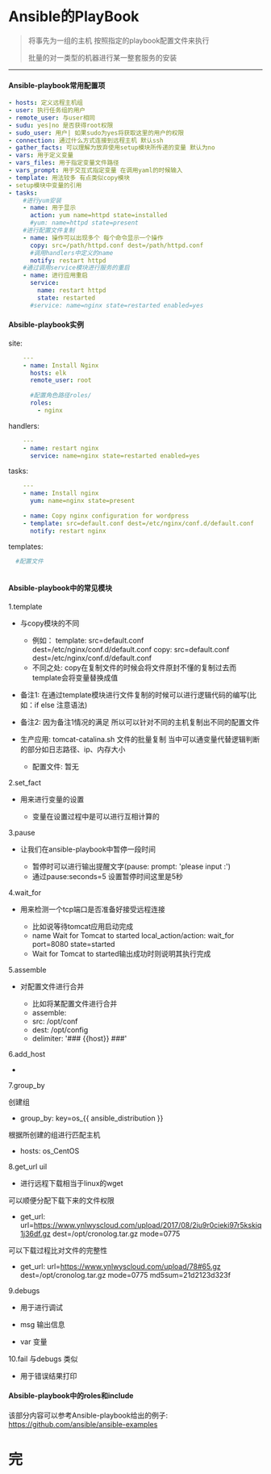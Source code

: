 Ansible的PlayBook
==============

> 将事先为一组的主机 按照指定的playbook配置文件来执行
>
> 批量的对一类型的机器进行某一整套服务的安装

---

#### Ansible-playbook常用配置项
```yaml
- hosts: 定义远程主机组
- user: 执行任务组的用户
- remote_user: 与user相同
- sudu: yes|no 是否获得root权限
- sudo_user: 用户| 如果sudo为yes将获取这里的用户的权限
- connection: 通过什么方式连接到远程主机 默认ssh
- gather_facts: 可以理解为放弃使用setup模块所传递的变量 默认为no
- vars: 用于定义变量 
- vars_files: 用于指定变量文件路径
- vars_prompt: 用于交互式指定变量 在调用yaml的时候输入
- template: 用法较多 有点类似copy模块
- setup模块中变量的引用
- tasks:
    #进行yum安装
    - name: 用于显示
      action: yum name=httpd state=installed
      #yum: name=httpd state=present   
    #进行配置文件复制
    - name: 操作可以出现多个 每个命令显示一个操作
      copy: src=/path/httpd.conf dest=/path/httpd.conf 
      #调用handlers中定义的name
      notify: restart httpd 
    #通过调用service模块进行服务的重启
    - name: 进行应用重启
      service:
        name: restart httpd
        state: restarted
      #service: name=nginx state=restarted enabled=yes
```

#### Absible-playbook实例
site:
```yaml
    ---
    - name: Install Nginx
      hosts: elk
      remote_user: root
    
      #配置角色路径roles/
      roles:
        - nginx
```

handlers: 
```yaml
    ---
    - name: restart nginx
      service: name=nginx state=restarted enabled=yes
```

tasks: 
```yaml
    ---
    - name: Install nginx
      yum: name=nginx state=present
    
    - name: Copy nginx configuration for wordpress
    - template: src=default.conf dest=/etc/nginx/conf.d/default.conf
      notify: restart nginx
```

templates: 
```yaml
  #配置文件
  
```

#### Absible-playbook中的常见模块

1.template

- 与copy模块的不同
    
    - 例如：
        template: src=default.conf dest=/etc/nginx/conf.d/default.conf
        copy: src=default.conf dest=/etc/nginx/conf.d/default.conf
    - 不同之处: copy在复制文件的时候会将文件原封不懂的复制过去而template会将变量替换成值
    
- 备注1: 在通过template模块进行文件复制的时候可以进行逻辑代码的编写(比如：if else 注意语法)
- 备注2: 因为备注1情况的满足 所以可以针对不同的主机复制出不同的配置文件

- 生产应用: tomcat-catalina.sh 文件的批量复制 当中可以通变量代替逻辑判断的部分如日志路径、ip、内存大小
    - 配置文件: 暂无
        
2.set_fact

- 用来进行变量的设置

    - 变量在设置过程中是可以进行互相计算的
    
3.pause

- 让我们在ansible-playbook中暂停一段时间

    - 暂停时可以进行输出提醒文字(pause: prompt: 'please input :')
    - 通过pause:seconds=5 设置暂停时间这里是5秒
        
4.wait_for

- 用来检测一个tcp端口是否准备好接受远程连接
   
    - 比如说等待tomcat应用启动完成
    - name Wait for Tomcat to started
      local_action/action: wait_for port=8080 state=started
    - Wait for Tomcat to started输出成功时则说明其执行完成


5.assemble

- 对配置文件进行合并
    
    - 比如将某配置文件进行合并
    - assemble:
    - src: /opt/conf
    - dest: /opt/config
    - delimiter: '### {{host}} ###'

6.add_host

- 


7.group_by

创建组
- group_by: key=os_{{ ansible_distribution }}

根据所创建的组进行匹配主机
- hosts: os_CentOS 


8.get_url uil

- 进行远程下载相当于linux的wget

可以顺便分配下载下来的文件权限
- get_url: url=https://www.ynlwyscloud.com/upload/2017/08/2iu9r0cieki97r5kskiq1j36df.gz dest=/opt/cronolog.tar.gz mode=0775

可以下载过程比对文件的完整性
- get_url: url=https://www.ynlwyscloud.com/upload/78#65.gz dest=/opt/cronolog.tar.gz mode=0775 md5sum=21d2123d323f

9.debugs 

- 用于进行调试


- msg 输出信息

- var 变量 

10.fail 与debugs 类似

- 用于错误结果打印




#### Absible-playbook中的roles和include

该部分内容可以参考Ansible-playbook给出的例子: https://github.com/ansible/ansible-examples



# 完



































